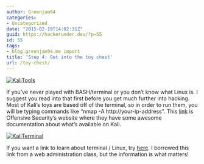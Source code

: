 ```yaml
---
author: Greenjam94
categories:
- Uncategorized
date: "2015-02-19T14:02:31Z"
guid: https://hackerunder.dev/?p=55
id: 55
tags:
- blog.greenjam94.me import
title: 'Step 4: Get into the toy chest'
url: /toy-chest/
---
```


[![KaliTools](https://hackerunder.dev/wp-content/uploads/2015/03/KaliTools-300x201.jpg)](https://hackerunder.dev/wp-content/uploads/2015/03/KaliTools.jpg)

If you’ve never played with BASH/terminal or you don’t know what Linux is. I suggest you read into that first before you get much further into hacking. Most of Kali’s toys are based off of the terminal, so in order to run them, you will be typing commands like “nmap -A http://your-ip-address”. This [link](http://tools.kali.org/tools-listing "link") is Offensive Security’s website where they have some awesome documentation about what’s available on Kali.

[![KaliTerminal](https://hackerunder.dev/wp-content/uploads/2015/03/KaliTerminal-300x204.jpg)](https://hackerunder.dev/wp-content/uploads/2015/03/KaliTools.jpg)

If you want a link to learn about terminal / Linux, try [here](https://www.digitalocean.com/community/tutorials/an-introduction-to-the-linux-terminal). I borrowed this link from a web administration class, but the information is what matters!